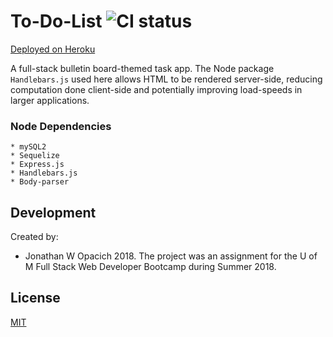 # To-Do-List ![CI status](https://img.shields.io/badge/build-passing-brightgreen.svg)
[Deployed on Heroku](https://guarded-plateau-69499.herokuapp.com/)

A full-stack bulletin board-themed task app. The Node package `Handlebars.js` used here allows HTML to be rendered server-side, reducing computation done client-side and potentially improving load-speeds in larger applications.

### Node Dependencies
```
* mySQL2
* Sequelize
* Express.js
* Handlebars.js
* Body-parser
```

## Development
Created by:
  * Jonathan W Opacich 2018.
The project was an assignment for the U of M Full Stack Web Developer Bootcamp during Summer 2018. 

## License
[MIT](https://choosealicense.com/licenses/mit/)
